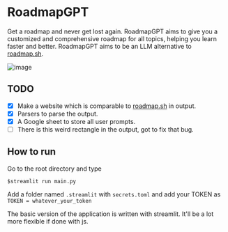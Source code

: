 # RoadmapGPT
Get a roadmap and never get lost again. RoadmapGPT aims to give you a customized and comprehensive roadmap for all topics, helping you learn faster and better. RoadmapGPT aims to be an LLM alternative to [roadmap.sh](https://roadmap.sh).

![image](https://github.com/robinroy03/RoadmapGPT/assets/115863770/0b4460a9-80b1-4032-ae38-31990ea0aecb)

## TODO

- [X] Make a website which is comparable to [roadmap.sh](https://roadmap.sh) in output.
- [X] Parsers to parse the output.
- [X] A Google sheet to store all user prompts.
- [ ] There is this weird rectangle in the output, got to fix that bug.

## How to run

Go to the root directory and type 
```
$streamlit run main.py
```

Add a folder named `.streamlit` with `secrets.toml` and add your TOKEN as `TOKEN = whatever_your_token`

The basic version of the application is written with streamlit. It'll be a lot more flexible if done with js.

